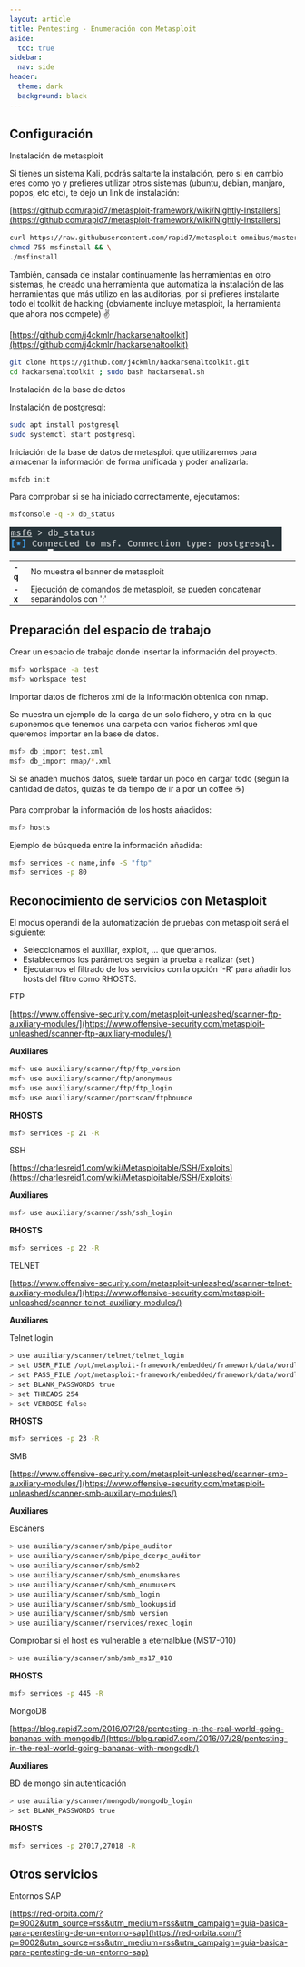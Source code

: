 ```yaml
---
layout: article
title: Pentesting - Enumeración con Metasploit
aside:
  toc: true
sidebar:
  nav: side
header:
  theme: dark
  background: black
---
```


<style>
.img-custom{
    width: 30rem;
}
</style>

<h2><b>Configuración</b></h2>
<div class="grid">
  <div class="cell cell--20 cell--lg-20 content" id="custom-table-header">Instalación de metasploit</div>
</div>

Si tienes un sistema Kali, podrás saltarte la instalación, pero si en cambio eres como yo y prefieres utilizar otros sistemas (ubuntu, debian, manjaro, popos, etc etc), te dejo un link de instalación:

[https://github.com/rapid7/metasploit-framework/wiki/Nightly-Installers](https://github.com/rapid7/metasploit-framework/wiki/Nightly-Installers)

~~~bash
curl https://raw.githubusercontent.com/rapid7/metasploit-omnibus/master/config/templates/metasploit-framework-wrappers/msfupdate.erb > msfinstall && \
chmod 755 msfinstall && \
./msfinstall
~~~

También, cansada de instalar continuamente las herramientas en otro sistemas, he creado una herramienta que automatiza la instalación de las herramientas que más utilizo en las auditorías, por si prefieres instalarte todo el toolkit de hacking (obviamente incluye metasploit, la herramienta que ahora nos compete) :v:

[https://github.com/j4ckmln/hackarsenaltoolkit](https://github.com/j4ckmln/hackarsenaltoolkit)

~~~bash
git clone https://github.com/j4ckmln/hackarsenaltoolkit.git
cd hackarsenaltoolkit ; sudo bash hackarsenal.sh
~~~

<div class="grid">
  <div class="cell cell--20 cell--lg-20 content" id="custom-table-header">Instalación de la base de datos</div>
</div>

Instalación de postgresql:
~~~bash
sudo apt install postgresql
sudo systemctl start postgresql
~~~

Iniciación de la base de datos de metasploit que utilizaremos para almacenar la información de forma unificada y poder analizarla:

~~~bash
msfdb init
~~~

Para comprobar si se ha iniciado correctamente, ejecutamos:

~~~bash
msfconsole -q -x db_status
~~~

<img class="image img-custom" src="/resources/output-images/db_status-code.png"/>


<table class="table-full">
<tr>
<td class="td-black"><b>-q</b></td>
<td>No muestra el banner de metasploit</td>
</tr>
<tr>
<td class="td-black"><b>-x</b></td>
<td>Ejecución de comandos de metasploit, se pueden concatenar separándolos con ';'</td>
</tr>
</table>

<h2>Preparación del espacio de trabajo</h2>

Crear un espacio de trabajo donde insertar la información del proyecto.

~~~bash
msf> workspace -a test
msf> workspace test 
~~~

Importar datos de ficheros xml de la información obtenida con nmap.

Se muestra un ejemplo de la carga de un solo fichero, y otra en la que suponemos que tenemos una carpeta con varios ficheros xml que queremos importar en la base de datos.

~~~bash
msf> db_import test.xml
msf> db_import nmap/*.xml
~~~

Si se añaden muchos datos, suele tardar un poco en cargar todo (según la cantidad de datos, quizás te da tiempo de ir a por un coffee :coffee:)

Para comprobar la información de los hosts añadidos:
~~~bash
msf> hosts
~~~

Ejemplo de búsqueda entre la información añadida:
~~~bash
msf> services -c name,info -S "ftp"
msf> services -p 80
~~~


<h2>Reconocimiento de servicios con Metasploit</h2>

El modus operandi de la automatización de pruebas con metasploit será el siguiente:
* Seleccionamos el auxiliar, exploit, ... que queramos.
* Establecemos los parámetros según la prueba a realizar (set <X>)
* Ejecutamos el filtrado de los servicios con la opción '-R' para añadir los hosts del filtro como RHOSTS.

<div class="grid">
  <div class="cell cell--20 cell--lg-20 content" id="custom-table-header">FTP</div>
</div>

[https://www.offensive-security.com/metasploit-unleashed/scanner-ftp-auxiliary-modules/](https://www.offensive-security.com/metasploit-unleashed/scanner-ftp-auxiliary-modules/)


**Auxiliares**
~~~bash
msf> use auxiliary/scanner/ftp/ftp_version
msf> use auxiliary/scanner/ftp/anonymous
msf> use auxiliary/scanner/ftp/ftp_login
msf> use auxiliary/scanner/portscan/ftpbounce
~~~

**RHOSTS**
~~~bash
msf> services -p 21 -R
~~~

<div class="grid">
  <div class="cell cell--20 cell--lg-20 content" id="custom-table-header">SSH</div>
</div>

[https://charlesreid1.com/wiki/Metasploitable/SSH/Exploits](https://charlesreid1.com/wiki/Metasploitable/SSH/Exploits)

**Auxiliares**
~~~bash
msf> use auxiliary/scanner/ssh/ssh_login
~~~

**RHOSTS**
~~~bash
msf> services -p 22 -R
~~~

<div class="grid">
  <div class="cell cell--20 cell--lg-20 content" id="custom-table-header">TELNET</div>
</div>

[https://www.offensive-security.com/metasploit-unleashed/scanner-telnet-auxiliary-modules/](https://www.offensive-security.com/metasploit-unleashed/scanner-telnet-auxiliary-modules/)

**Auxiliares**

Telnet login
~~~bash
> use auxiliary/scanner/telnet/telnet_login
> set USER_FILE /opt/metasploit-framework/embedded/framework/data/wordlists/unix_users.txt
> set PASS_FILE /opt/metasploit-framework/embedded/framework/data/wordlists/unix_passwords.txt
> set BLANK_PASSWORDS true
> set THREADS 254
> set VERBOSE false
~~~

**RHOSTS**
~~~bash
msf> services -p 23 -R
~~~

<div class="grid">
  <div class="cell cell--20 cell--lg-20 content" id="custom-table-header">SMB</div>
</div>

[https://www.offensive-security.com/metasploit-unleashed/scanner-smb-auxiliary-modules/](https://www.offensive-security.com/metasploit-unleashed/scanner-smb-auxiliary-modules/)

**Auxiliares**

Escáners
~~~bash
> use auxiliary/scanner/smb/pipe_auditor 
> use auxiliary/scanner/smb/pipe_dcerpc_auditor
> use auxiliary/scanner/smb/smb2
> use auxiliary/scanner/smb/smb_enumshares
> use auxiliary/scanner/smb/smb_enumusers
> use auxiliary/scanner/smb/smb_login
> use auxiliary/scanner/smb/smb_lookupsid
> use auxiliary/scanner/smb/smb_version
> use auxiliary/scanner/rservices/rexec_login
~~~

Comprobar si el host es vulnerable a eternalblue (MS17-010)
~~~bash
> use auxiliary/scanner/smb/smb_ms17_010
~~~

**RHOSTS**
~~~bash
msf> services -p 445 -R
~~~

<div class="grid">
  <div class="cell cell--20 cell--lg-20 content" id="custom-table-header">MongoDB</div>
</div>

[https://blog.rapid7.com/2016/07/28/pentesting-in-the-real-world-going-bananas-with-mongodb/](https://blog.rapid7.com/2016/07/28/pentesting-in-the-real-world-going-bananas-with-mongodb/)

**Auxiliares**

BD de mongo sin autenticación
~~~bash
> use auxiliary/scanner/mongodb/mongodb_login
> set BLANK_PASSWORDS true
~~~


**RHOSTS**
~~~bash
msf> services -p 27017,27018 -R
~~~

<h2>Otros servicios</h2>

<div class="grid">
  <div class="cell cell--20 cell--lg-20 content" id="custom-table-header">Entornos SAP</div>
</div>

[https://red-orbita.com/?p=9002&utm_source=rss&utm_medium=rss&utm_campaign=guia-basica-para-pentesting-de-un-entorno-sap](https://red-orbita.com/?p=9002&utm_source=rss&utm_medium=rss&utm_campaign=guia-basica-para-pentesting-de-un-entorno-sap)

